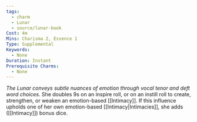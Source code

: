 ```yaml
---
tags:
  - charm
  - Lunar
  - source/lunar-book
Cost: 4m
Mins: Charisma 2, Essence 1
Type: Supplemental
Keywords:
  - None
Duration: Instant
Prerequisite Charms:
  - None
---
```

*The Lunar conveys subtle nuances of emotion through vocal tenor and deft word choices.*
She doubles 9s on an inspire roll, or on an instill roll to create, strengthen, or weaken an emotion-based [[Intimacy]]. If this influence upholds one of her own emotion-based [[Intimacy|Intimacies]], she adds ([[Intimacy]]) bonus dice.